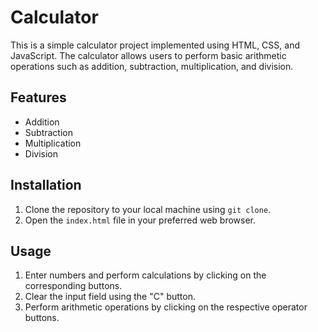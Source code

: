 # Calculator
<p>This is a simple calculator project implemented using HTML, CSS, and JavaScript. The calculator allows users to perform basic arithmetic operations such as addition, subtraction, multiplication, and division.</p>
<h2>Features</h2>
    <ul>
        <li>Addition</li>
        <li>Subtraction</li>
        <li>Multiplication</li>
        <li>Division</li>
    </ul>
 <h2>Installation</h2>
    <ol>
        <li>Clone the repository to your local machine using <code>git clone</code>.</li>
        <li>Open the <code>index.html</code> file in your preferred web browser.</li>
    </ol>
<h2>Usage</h2>
    <ol>
        <li>Enter numbers and perform calculations by clicking on the corresponding buttons.</li>
        <li>Clear the input field using the "C" button.</li>
        <li>Perform arithmetic operations by clicking on the respective operator buttons.</li>
    </ol>
